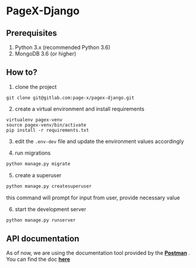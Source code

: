 # PageX-Django

## Prerequisites
1. Python 3.x (recommended Python 3.6)
2. MongoDB 3.6 (or higher)

## How to?
1. clone the project
```
git clone git@gitlab.com:page-x/pagex-django.git
```

2. create a virtual environment and install requirements
```
virtualenv pagex-venv
source pagex-venv/bin/activate
pip install -r requirements.txt
```

3. edit the `.env-dev` file and update the environment values accordingly

4. run migrations
```bash
python manage.py migrate
```

5. create a superuser
```bash
python manage.py createsuperuser
```
this command will prompt for input from user, provide necessary value 

6. start the development server
```bash
python manage.py runserver
```

## API documentation
As of now, we are using the documentation tool provided by the [**Postman**](https://www.postman.com/)
.
You can find the doc [**here**](https://documenter.getpostman.com/view/8096111/SzS4R7ET?version=latest)